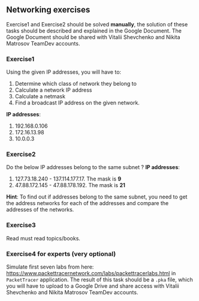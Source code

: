 ## Networking exercises
Exercise1 and Exercise2 should be solved **manually**, the solution of these tasks should be described and explained
in the Google Document. The Google Document should be shared with Vitalii Shevchenko and Nikita Matrosov TeamDev accounts.

### Exercise1
Using the given IP addresses, you will have to:
1. Determine which class of network they belong to
2. Calculate a network IP address
3. Calculate a netmask
4. Find a broadcast IP address on the given network.

**IP addresses**:
1. 192.168.0.106
2. 172.16.13.98
3. 10.0.0.3

### Exercise2
Do the below IP addresses belong to the same subnet ?
**IP addresses**:
1. 127.73.18.240 - 137.114.177.17. The mask is **9**
2. 47.88.172.145 - 47.88.178.192. The mask is **21**

**Hint**: To find out if addresses belong to the same subnet, you need to get the address networks for each
of the addresses and compare the addresses of the networks.

### Exercise3
Read must read topics/books.

### Exercise4 **for experts** (very optional)
Simulate first seven labs from here: https://www.packettracernetwork.com/labs/packettracerlabs.html in `PacketTracer` application.
The result of this task should be a `.pka` file, which you will have to upload to a Google Drive and share access with
Vitalii Shevchenko and Nikita Matrosov TeamDev accounts.